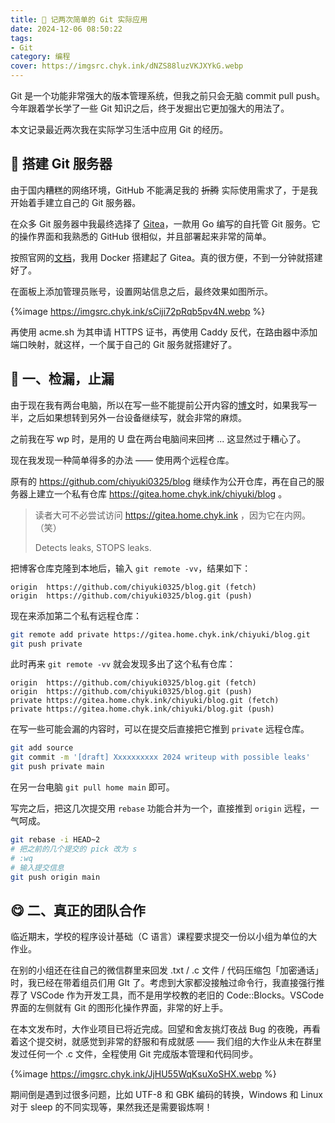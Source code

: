 ```yaml
---
title: 🎣 记两次简单的 Git 实际应用
date: 2024-12-06 08:50:22
tags: 
- Git
category: 编程
cover: https://imgsrc.chyk.ink/dNZS88luzVKJXYkG.webp
---
```


Git 是一个功能非常强大的版本管理系统，但我之前只会无脑 commit pull push。今年跟着学长学了一些 Git 知识之后，终于发掘出它更加强大的用法了。

本文记录最近两次我在实际学习生活中应用 Git 的经历。

<!--more-->

## 🍵 搭建 Git 服务器

由于国内糟糕的网络环境，GitHub 不能满足我的 ~~折腾~~ 实际使用需求了，于是我开始着手建立自己的 Git 服务器。

在众多 Git 服务器中我最终选择了 [Gitea](https://about.gitea.com/products/gitea/)，一款用 Go 编写的自托管 Git 服务。它的操作界面和我熟悉的 GitHub 很相似，并且部署起来非常的简单。

按照官网的[文档](https://docs.gitea.com/installation/install-with-docker)，我用 Docker 搭建起了 Gitea。真的很方便，不到一分钟就搭建好了。

在面板上添加管理员账号，设置网站信息之后，最终效果如图所示。

{%image https://imgsrc.chyk.ink/sCiji72pRqb5pv4N.webp %}

再使用 acme.sh 为其申请 HTTPS 证书，再使用 Caddy 反代，在路由器中添加端口映射，就这样，一个属于自己的 Git 服务就搭建好了。

## 🤒 一、检漏，止漏

由于现在我有两台电脑，所以在写一些不能提前公开内容的[博文](/2024/11/10/hackergame-2024/)时，如果我写一半，之后如果想转到另外一台设备继续写，就会非常的麻烦。

之前我在写 wp 时，是用的 U 盘在两台电脑间来回拷 ... 这显然过于糟心了。

现在我发现一种简单得多的办法 —— 使用两个远程仓库。

原有的 https://github.com/chiyuki0325/blog 继续作为公开仓库，再在自己的服务器上建立一个私有仓库 https://gitea.home.chyk.ink/chiyuki/blog 。

> 读者大可不必尝试访问 https://gitea.home.chyk.ink ，因为它在内网。（笑）
>
> Detects leaks, STOPS leaks.

把博客仓库克隆到本地后，输入 `git remote -vv`，结果如下：

```
origin	https://github.com/chiyuki0325/blog.git (fetch)
origin	https://github.com/chiyuki0325/blog.git (push)
```

现在来添加第二个私有远程仓库：

```bash
git remote add private https://gitea.home.chyk.ink/chiyuki/blog.git
git push private
```

此时再来 `git remote -vv` 就会发现多出了这个私有仓库：

```
origin	https://github.com/chiyuki0325/blog.git (fetch)
origin	https://github.com/chiyuki0325/blog.git (push)
private	https://gitea.home.chyk.ink/chiyuki/blog.git (fetch)
private	https://gitea.home.chyk.ink/chiyuki/blog.git (push)
```

在写一些可能会漏的内容时，可以在提交后直接把它推到 `private` 远程仓库。

```bash
git add source
git commit -m '[draft] Xxxxxxxxxx 2024 writeup with possible leaks'
git push private main
```

在另一台电脑 `git pull home main` 即可。

写完之后，把这几次提交用 `rebase` 功能合并为一个，直接推到 `origin` 远程，一气呵成。

```bash
git rebase -i HEAD~2
# 把之前的几个提交的 pick 改为 s
# :wq
# 输入提交信息
git push origin main
```

## 😋 二、真正的团队合作

临近期末，学校的程序设计基础（C 语言）课程要求提交一份以小组为单位的大作业。

在别的小组还在往自己的微信群里来回发 .txt / .c 文件 / 代码压缩包「加密通话」时，我已经在带着组员们用 GIt 了。考虑到大家都没接触过命令行，我直接强行推荐了 VSCode 作为开发工具，而不是用学校教的老旧的 Code::Blocks。VSCode 界面的左侧就有 Git 的图形化操作界面，非常的好上手。

在本文发布时，大作业项目已将近完成。回望和舍友挑灯夜战 Bug 的夜晚，再看着这个提交树，就感觉到非常的舒服和有成就感 —— 我们组的大作业从未在群里发过任何一个 .c 文件，全程使用 Git 完成版本管理和代码同步。

{%image https://imgsrc.chyk.ink/JjHU55WqKsuXoSHX.webp %}

期间倒是遇到过很多问题，比如 UTF-8 和 GBK 编码的转换，Windows 和 Linux 对于 sleep 的不同实现等，果然我还是需要锻炼啊！
